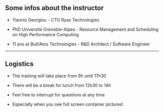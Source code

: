 ## Some infos about the instructor

- Yiannis Georgiou - CTO Ryax Technologies

- PhD Université Grenoble-Alpes - Resource Management and Scheduling on High Performance Computing

- 11 ans at Bull/Atos Technologies - R&D Architect / Software Engineer 

---

## Logistics

- The training will take place from  9h until 17h30

- There will be a break for lunch from 12h30 to 14h

- Feel free to interrupt for questions at any time

- Especially when you see full screen container pictures!
